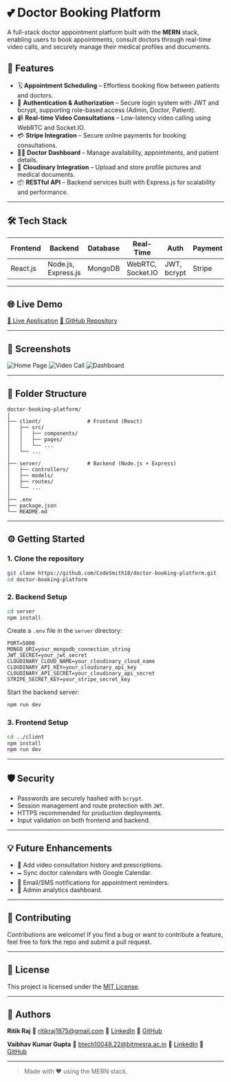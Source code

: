 # 💕 Doctor Booking Platform

A full-stack doctor appointment platform built with the **MERN** stack, enabling users to book appointments, consult doctors through real-time video calls, and securely manage their medical profiles and documents.

## 🚀 Features

* 🗓️ **Appointment Scheduling** – Effortless booking flow between patients and doctors.
* 🔐 **Authentication & Authorization** – Secure login system with JWT and bcrypt, supporting role-based access (Admin, Doctor, Patient).
* 📹 **Real-time Video Consultations** – Low-latency video calling using WebRTC and Socket.IO.
* 💳 **Stripe Integration** – Secure online payments for booking consultations.
* 🧑‍⚕️ **Doctor Dashboard** – Manage availability, appointments, and patient details.
* 📁 **Cloudinary Integration** – Upload and store profile pictures and medical documents.
* 📦 **RESTful API** – Backend services built with Express.js for scalability and performance.

---

## 🛠️ Tech Stack

| Frontend | Backend             | Database | Real-Time         | Auth        | Payment | Storage    |
| -------- | ------------------- | -------- | ----------------- | ----------- | ------- | ---------- |
| React.js | Node.js, Express.js | MongoDB  | WebRTC, Socket.IO | JWT, bcrypt | Stripe  | Cloudinary |

---

## 🌐 Live Demo

[🔗 Live Application](https://doctorappointmentbooking-m1os.onrender.com/)
[📁 GitHub Repository](https://github.com/CodeSmith18/doctor-booking-platform)

---

## 📸 Screenshots

<!-- Replace with actual screenshots if available -->

![Home Page](./screenshots/home.png)
![Video Call](./screenshots/video-call.png)
![Dashboard](./screenshots/dashboard.png)

---

## 📁 Folder Structure

```
doctor-booking-platform/
│
├── client/               # Frontend (React)
│   ├── src/
│   │   ├── components/
│   │   ├── pages/
│   │   └── ...
│   └── ...
│
├── server/               # Backend (Node.js + Express)
│   ├── controllers/
│   ├── models/
│   ├── routes/
│   └── ...
│
├── .env
├── package.json
└── README.md
```

---

## ⚙️ Getting Started

### 1. Clone the repository

```bash
git clone https://github.com/CodeSmith18/doctor-booking-platform.git
cd doctor-booking-platform
```

### 2. Backend Setup

```bash
cd server
npm install
```

Create a `.env` file in the `server` directory:

```env
PORT=5000
MONGO_URI=your_mongodb_connection_string
JWT_SECRET=your_jwt_secret
CLOUDINARY_CLOUD_NAME=your_cloudinary_cloud_name
CLOUDINARY_API_KEY=your_cloudinary_api_key
CLOUDINARY_API_SECRET=your_cloudinary_api_secret
STRIPE_SECRET_KEY=your_stripe_secret_key
```

Start the backend server:

```bash
npm run dev
```

### 3. Frontend Setup

```bash
cd ../client
npm install
npm run dev
```

---

## 🛡️ Security

* Passwords are securely hashed with `bcrypt`.
* Session management and route protection with `JWT`.
* HTTPS recommended for production deployments.
* Input validation on both frontend and backend.

---

## 💡 Future Enhancements

* 🧪 Add video consultation history and prescriptions.
* 🗕️ Sync doctor calendars with Google Calendar.
* 📨 Email/SMS notifications for appointment reminders.
* 📒 Admin analytics dashboard.

---

## 🤝 Contributing

Contributions are welcome!
If you find a bug or want to contribute a feature, feel free to fork the repo and submit a pull request.

---

## 📄 License

This project is licensed under the [MIT License](LICENSE).

---

## 👤 Authors

**Ritik Raj**
📧 [ritikraj1875@gmail.com](mailto:ritikraj1875@gmail.com)
🔗 [LinkedIn](https://linkedin.com/in/ritik-raj1875)
🐙 [GitHub](https://github.com/CodeSmith18)

**Vaibhav Kumar Gupta**
📧 [btech10048.22@bitmesra.ac.in](mailto:btech10048.22@bitmesra.ac.in)
🔗 [LinkedIn](https://www.linkedin.com/in/vaibhav-gupta)
🐙 [GitHub](https://github.com/your-vaibhav-github)

---

> Made with ❤️ using the MERN stack.
